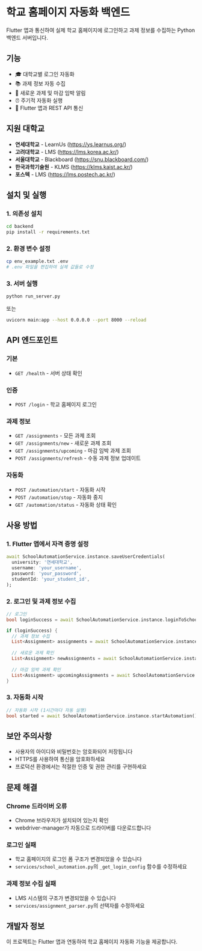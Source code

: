 # 학교 홈페이지 자동화 백엔드

Flutter 앱과 통신하여 실제 학교 홈페이지에 로그인하고 과제 정보를 수집하는 Python 백엔드 서버입니다.

## 기능

- 🎓 대학교별 로그인 자동화
- 📚 과제 정보 자동 수집
- 🔔 새로운 과제 및 마감 임박 알림
- ⏰ 주기적 자동화 실행
- 📱 Flutter 앱과 REST API 통신

## 지원 대학교

- **연세대학교** - LearnUs (https://ys.learnus.org/)
- **고려대학교** - LMS (https://lms.korea.ac.kr/)
- **서울대학교** - Blackboard (https://snu.blackboard.com/)
- **한국과학기술원** - KLMS (https://klms.kaist.ac.kr/)
- **포스텍** - LMS (https://lms.postech.ac.kr/)

## 설치 및 실행

### 1. 의존성 설치

```bash
cd backend
pip install -r requirements.txt
```

### 2. 환경 변수 설정

```bash
cp env_example.txt .env
# .env 파일을 편집하여 실제 값들로 수정
```

### 3. 서버 실행

```bash
python run_server.py
```

또는

```bash
uvicorn main:app --host 0.0.0.0 --port 8000 --reload
```

## API 엔드포인트

### 기본
- `GET /health` - 서버 상태 확인

### 인증
- `POST /login` - 학교 홈페이지 로그인

### 과제 정보
- `GET /assignments` - 모든 과제 조회
- `GET /assignments/new` - 새로운 과제 조회
- `GET /assignments/upcoming` - 마감 임박 과제 조회
- `POST /assignments/refresh` - 수동 과제 정보 업데이트

### 자동화
- `POST /automation/start` - 자동화 시작
- `POST /automation/stop` - 자동화 중지
- `GET /automation/status` - 자동화 상태 확인

## 사용 방법

### 1. Flutter 앱에서 자격 증명 설정

```dart
await SchoolAutomationService.instance.saveUserCredentials(
  university: '연세대학교',
  username: 'your_username',
  password: 'your_password',
  studentId: 'your_student_id',
);
```

### 2. 로그인 및 과제 정보 수집

```dart
// 로그인
bool loginSuccess = await SchoolAutomationService.instance.loginToSchool();

if (loginSuccess) {
  // 과제 정보 수집
  List<Assignment> assignments = await SchoolAutomationService.instance.fetchAssignments();
  
  // 새로운 과제 확인
  List<Assignment> newAssignments = await SchoolAutomationService.instance.checkNewAssignments();
  
  // 마감 임박 과제 확인
  List<Assignment> upcomingAssignments = await SchoolAutomationService.instance.checkUpcomingDeadlines();
}
```

### 3. 자동화 시작

```dart
// 자동화 시작 (1시간마다 자동 실행)
bool started = await SchoolAutomationService.instance.startAutomation();
```

## 보안 주의사항

- 사용자의 아이디와 비밀번호는 암호화되어 저장됩니다
- HTTPS를 사용하여 통신을 암호화하세요
- 프로덕션 환경에서는 적절한 인증 및 권한 관리를 구현하세요

## 문제 해결

### Chrome 드라이버 오류
- Chrome 브라우저가 설치되어 있는지 확인
- webdriver-manager가 자동으로 드라이버를 다운로드합니다

### 로그인 실패
- 학교 홈페이지의 로그인 폼 구조가 변경되었을 수 있습니다
- `services/school_automation.py`의 `_get_login_config` 함수를 수정하세요

### 과제 정보 수집 실패
- LMS 시스템의 구조가 변경되었을 수 있습니다
- `services/assignment_parser.py`의 선택자를 수정하세요

## 개발자 정보

이 프로젝트는 Flutter 앱과 연동하여 학교 홈페이지 자동화 기능을 제공합니다.

